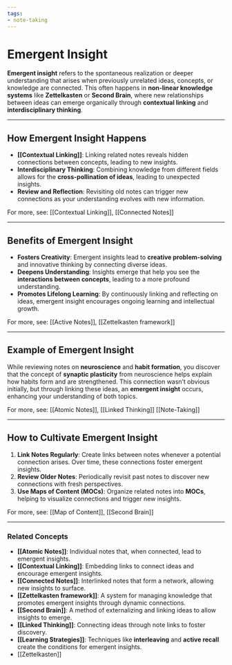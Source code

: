 ```yaml
---
tags:
- note-taking
---
```


# Emergent Insight

**Emergent insight** refers to the spontaneous realization or deeper understanding that arises when previously unrelated ideas, concepts, or knowledge are connected. This often happens in **non-linear knowledge systems** like **Zettelkasten** or **Second Brain**, where new relationships between ideas can emerge organically through **contextual linking** and **interdisciplinary thinking**.

---

## How Emergent Insight Happens

- **[[Contextual Linking]]**: Linking related notes reveals hidden connections between concepts, leading to new insights.
- **Interdisciplinary Thinking**: Combining knowledge from different fields allows for the **cross-pollination of ideas**, leading to unexpected insights.
- **Review and Reflection**: Revisiting old notes can trigger new connections as your understanding evolves with new information.

For more, see: [[Contextual Linking]], [[Connected Notes]]

---

## Benefits of Emergent Insight

- **Fosters Creativity**: Emergent insights lead to **creative problem-solving** and innovative thinking by connecting diverse ideas.
- **Deepens Understanding**: Insights emerge that help you see the **interactions between concepts**, leading to a more profound understanding.
- **Promotes Lifelong Learning**: By continuously linking and reflecting on ideas, emergent insight encourages ongoing learning and intellectual growth.

For more, see: [[Active Notes]], [[Zettelkasten framework]]

---

## Example of Emergent Insight

While reviewing notes on **neuroscience** and **habit formation**, you discover that the concept of **synaptic plasticity** from neuroscience helps explain how habits form and are strengthened. This connection wasn’t obvious initially, but through linking these ideas, an **emergent insight** occurs, enhancing your understanding of both topics.

For more, see: [[Atomic Notes]], [[Linked Thinking]]  [[Note-Taking]]

---

## How to Cultivate Emergent Insight

1. **Link Notes Regularly**: Create links between notes whenever a potential connection arises. Over time, these connections foster emergent insights.
2. **Review Older Notes**: Periodically revisit past notes to discover new connections with fresh perspectives.
3. **Use Maps of Content (MOCs)**: Organize related notes into **MOCs**, helping to visualize connections and trigger new insights.

For more, see: [[Map of Content]], [[Second Brain]]

---

### Related Concepts

- **[[Atomic Notes]]**: Individual notes that, when connected, lead to emergent insights.
- **[[Contextual Linking]]**: Embedding links to connect ideas and encourage emergent insights.
- **[[Connected Notes]]**: Interlinked notes that form a network, allowing new insights to surface.
- **[[Zettelkasten framework]]**: A system for managing knowledge that promotes emergent insights through dynamic connections.
- **[[Second Brain]]**: A method of externalizing and linking ideas to allow insights to emerge.
- **[[Linked Thinking]]**: Connecting ideas through note links to foster discovery.
- **[[Learning Strategies]]**: Techniques like **interleaving** and **active recall** create the conditions for emergent insights.
- [[Zettelkasten]]
